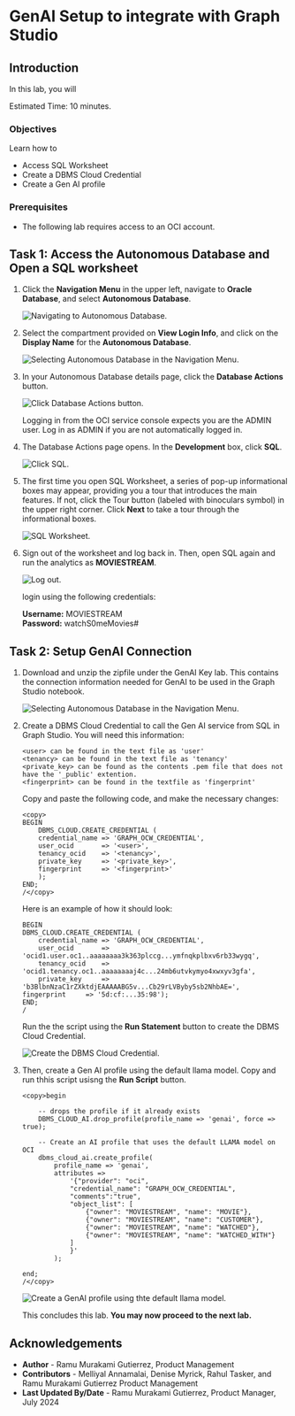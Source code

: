 <!--
    {
        "name":"GenAI Setup to integrate with Graph Studio",
        "description":"Prerequisites for this workshop."
    }
-->

# GenAI Setup to integrate with Graph Studio

## Introduction

In this lab, you will 

Estimated Time: 10 minutes.

### Objectives

Learn how to

- Access SQL Worksheet 
- Create a DBMS Cloud Credential
- Create a Gen AI profile

### Prerequisites

- The following lab requires access to an OCI account.

## Task 1: Access the Autonomous Database and Open a SQL worksheet

1. Click the **Navigation Menu** in the upper left, navigate to **Oracle Database**, and select **Autonomous Database**.

    ![Navigating to Autonomous Database.](images/navigation-menu.png " ") 

2. Select the compartment provided on **View Login Info**, and click on the **Display Name** for the **Autonomous Database**. 

    ![Selecting Autonomous Database in the Navigation Menu.](images/select-autonomous-database.png " ") 

3. In your Autonomous Database details page, click the **Database Actions** button.

    ![Click Database Actions button.](./images/database-action-sql.png " ")

    Logging in from the OCI service console expects you are the ADMIN user. Log in as ADMIN if you are not automatically logged in. 

3. The Database Actions page opens. In the **Development** box, click **SQL**.

    ![Click SQL.](./images/adb-dbactions-click-sql.png " ")

4. The first time you open SQL Worksheet, a series of pop-up informational boxes may appear, providing you a tour that introduces the main features. If not, click the Tour button (labeled with binoculars symbol) in the upper right corner. Click **Next** to take a tour through the informational boxes.

    ![SQL Worksheet.](./images/adb-sql-worksheet-opening-tour.png " ")

5. Sign out of the worksheet and log back in. Then, open SQL again and run the analytics as **MOVIESTREAM**.
    
    ![Log out.](./images/log-out-dbactions.png " ")

    login using the following credentials:
    
    **Username:** MOVIESTREAM    
    **Password:** watchS0meMovies#

## Task 2: Setup GenAI Connection

1. Download and unzip the zipfile under the GenAI Key lab. This contains the connection information needed for GenAI to be used in the Graph Studio notebook.

    ![Selecting Autonomous Database in the Navigation Menu.](images/genai-key.png " ") 

2. Create a DBMS Cloud Credential to call the Gen AI service from SQL in Graph Studio. You will need this information: 

    ```
    <user> can be found in the text file as 'user'
    <tenancy> can be found in the text file as 'tenancy'
    <private_key> can be found as the contents .pem file that does not have the '_public' extention.
    <fingerprint> can be found in the textfile as 'fingerprint' 

    ```

    Copy and paste the following code, and make the necessary changes: 

    ```
    <copy>
    BEGIN
        DBMS_CLOUD.CREATE_CREDENTIAL (
        credential_name => 'GRAPH_OCW_CREDENTIAL',
        user_ocid       => '<user>',
        tenancy_ocid    => '<tenancy>',
        private_key     => '<private_key>',
        fingerprint     => '<fingerprint>'
        );
    END;
    /</copy>
    ```

    Here is an example of how it should look: 

    ```
    BEGIN
    DBMS_CLOUD.CREATE_CREDENTIAL (
        credential_name => 'GRAPH_OCW_CREDENTIAL',
        user_ocid       => 'ocid1.user.oc1..aaaaaaaa3k363plccg...ymfnqkplbxv6rb33wygq',
        tenancy_ocid    => 'ocid1.tenancy.oc1..aaaaaaaaj4c...24mb6utvkymyo4xwxyv3gfa',
        private_key     => 'b3BlbnNzaC1rZXktdjEAAAAABG5v...Cb29rLVByby5sb2NhbAE=',
    fingerprint     => '5d:cf:...35:98');
    END;
    /
    ```

    Run the the script using the **Run Statement** button to create the DBMS Cloud Credential. 

    ![Create the DBMS Cloud Credential.](images/dbms-credentials.png " ") 

3. Then, create a Gen AI profile using the default llama model. Copy and run thhis script usisng the **Run Script** button. 

    ```
    <copy>begin    

        -- drops the profile if it already exists
        DBMS_CLOUD_AI.drop_profile(profile_name => 'genai', force => true);

        -- Create an AI profile that uses the default LLAMA model on OCI
        dbms_cloud_ai.create_profile(
            profile_name => 'genai',
            attributes =>       
                '{"provider": "oci",
                "credential_name": "GRAPH_OCW_CREDENTIAL",
                "comments":"true",            
                "object_list": [
                    {"owner": "MOVIESTREAM", "name": "MOVIE"},
                    {"owner": "MOVIESTREAM", "name": "CUSTOMER"},
                    {"owner": "MOVIESTREAM", "name": "WATCHED"},
                    {"owner": "MOVIESTREAM", "name": "WATCHED_WITH"}
                ]
                }'
            );

    end;
    /</copy>
    ```
    ![Create a GenAI profile using thte default llama model.](images/genai-profile.png " ") 

    This concludes this lab. **You may now proceed to the next lab.**

## Acknowledgements
* **Author** - Ramu Murakami Gutierrez, Product Management
* **Contributors** -  Melliyal Annamalai, Denise Myrick, Rahul Tasker, and Ramu Murakami Gutierrez Product Management
* **Last Updated By/Date** - Ramu Murakami Gutierrez, Product Manager, July 2024

